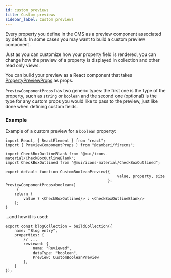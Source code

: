 ```yaml
---
id: custom_previews
title: Custom previews
sidebar_label: Custom previews
---
```


Every property you define in the CMS as a preview component associated by
default. In some cases you may want to build a custom preview component.

Just as you can customize how your property field is rendered, you can change
how the preview of a property is displayed in collection and other read only
views.

You can build your preview as a React component that takes
[PropertyPreviewProps](../api/interfaces/PropertyPreviewProps) as props.

`PreviewComponentProps` has two generic types: the first one is the type of the
property, such as `string` or `boolean` and the second one (optional) is the
type for any custom props you would like to pass to the preview, just like
done when defining custom fields.

### Example
Example of a custom preview for a `boolean` property:

```tsx
import React, { ReactElement } from "react";
import { PreviewComponentProps } from "@camberi/firecms";

import CheckBoxOutlineBlank from "@mui/icons-material/CheckBoxOutlineBlank";
import CheckBoxOutlined from "@mui/icons-material/CheckBoxOutlined";

export default function CustomBooleanPreview({
                                                 value, property, size
                                             }: PreviewComponentProps<boolean>)
     {
    return (
        value ? <CheckBoxOutlined/> : <CheckBoxOutlineBlank/>
    );
}
```

...and how it is used:

```tsx
export const blogCollection = buildCollection({
    name: "Blog entry",
    properties: {
        // ...
        reviewed: {
            name: "Reviewed",
            dataType: "boolean",
            Preview: CustomBooleanPreview
        },
    }
});
```


